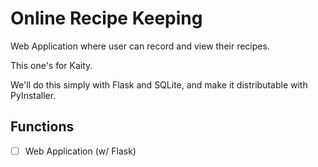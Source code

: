 # Online Recipe Keeping

Web Application where user can record and view their recipes.

This one's for Kaity.

We'll do this simply with Flask and SQLite, and make it distributable with PyInstaller.

## Functions

- [ ] Web Application (w/ Flask)
